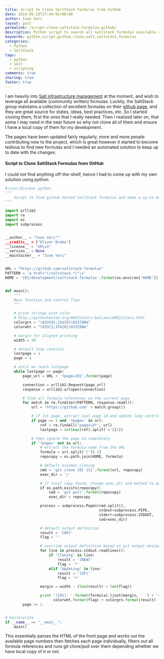 ```yaml
---
title: Script to Clone SaltStack Formulas from GitHub
date: 2014-05-23T17:44:01+00:00
author: Ivan Vari
layout: post
permalink: /script-clone-saltstack-formulas-github/
description: Python script to search all saltstack formulas available on github, then make local copies of them. If we already have then just keep our copy up to date.
keywords: python,script,github,clone,salt,saltstack,formulas
categories:
  - Python
  - SaltStack
tags:
  - python
  - salt
  - scripting
comments: true
sharing: true
footer: true
---
```

I am heavily into <a href="https://www.saltstack.com" target="_blank">Salt infrastructure management</a> at the moment, and wish to leverage all available (community written)
formulas. Luckily, the SaltStack group maintains a collection of excellent formulas on their <a href="https://github.com/saltstack-formulas" target="_blank">github page</a>,
and they are great source for states, ideas, best practices, etc. So I started cloning them, first the ones that I really needed. Then I realized later on, that some I may
need in the near future so why not clone all of them and ensure I have a local copy of them for my development.

The pages have been updated fairly regularly, more and more people contributing now to the project, which is great however it started to become tedious to find new formulas
and I needed an automated solution to keep up to date with the changes.

<!--more-->

#### Script to Clone SaltStack Formulas from GitHub

I could not find anything off-the-shelf, hence I had to come up with my own solution using python.

``` python salt_github_formulas.py
#!/usr/bin/env python
"""
    Script to find github hosted SaltStack formulas and make a up-to-date local copies of them.
"""

import urllib2
import re
import os
import subprocess


__author__ = "Ivan Vari""
__credits__ = ["Oliver Drake"]
__license__ = "GPLv3"
__version__ = None
__maintainer__ = "Ivan Vari"


URL = "https://github.com/saltstack-formulas"
PATTERN = 'a href="(/saltstack.*)"\s'
HOME = '{0}/development/saltstack-formulas'.format(os.environ['HOME'])


def main():
    """
    Main function and control flow.
    """

    # print strings with color
    # http://pythonhosted.org/ANSIColors-balises/ANSIColors.html
    colorgrn = "\033[01;32m{0}\033[00m"
    colorwht = "\033[1;37m{0}\033[00m"

    # margin for aligned printing
    width = 50

    # default loop controls
    lastpage = 1
    page = 1

    # until we reach lastpage
    while lastpage >= page:
        page_url = URL + '?page={0}'.format(page)

        connection = urllib2.Request(page_url)
        response = urllib2.urlopen(connection)

        # find all formula-references on the current page
        for match in re.finditer(PATTERN, response.read()):
            url = 'https://github.com' + match.group(1)

            # if 1st page, extract last page id and update loop controls
            if page == 1 and '?page=' in url:
                ref = re.findall('page=\d*', url)
                lastpage = int(max(ref).split('=')[1])

            # then ignore the page id completely
            if '?page=' not in url:
                # extract the formula name from the URL
                formula = url.split('/')[-1]
                repocopy = os.path.join(HOME, formula)

                # default assumes cloning
                cmd = 'git clone {0} {1}'.format(url, repocopy)
                exec_dir = '/'

                # if local copy found, change exec_dir and method to pull
                if os.path.exists(repocopy):
                    cmd = 'git pull'.format(repocopy)
                    exec_dir = repocopy

                process = subprocess.Popen(cmd.split(),
                                           stdout=subprocess.PIPE,
                                           stderr=subprocess.STDOUT,
                                           cwd=exec_dir)

                # default output definition
                result = '[OK]'
                flag = ''

                # override output definition based on git output message
                for line in process.stdout.readlines():
                    if 'Cloning' in line:
                        result = '[NEW]'
                        flag = '*'
                    elif 'Updating' in line:
                        result = '[UP]'
                        flag = '+'

                margin = width - (len(result) + len(flag))

                print '[{0}]: '.format(formula).ljust(margin, ' ') + '=>' + \
                      colorwht.format(flag) + colorgrn.format(result)
        page += 1


# boilerplate
if __name__ == "__main__":
    main()
```

This essentially parses the HTML of the front page and works out the available page numbers then fetches each page individually, filters out all formula references and runs git clone/pull over them depending whether we have local copy of it or not.
